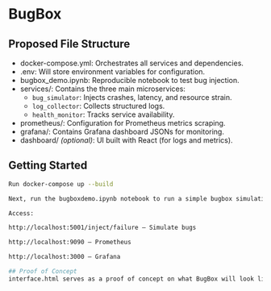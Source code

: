 # BugBox

## Proposed File  Structure

- docker-compose.yml: Orchestrates all services and dependencies.
- .env: Will store environment variables for configuration.
- bugbox_demo.ipynb: Reproducible notebook to test bug injection.
- services/: Contains the three main microservices:
  - `bug_simulator`: Injects crashes, latency, and resource strain.
  - `log_collector`: Collects structured logs.
  - `health_monitor`: Tracks service availability.
- prometheus/: Configuration for Prometheus metrics scraping.
- grafana/: Contains Grafana dashboard JSONs for monitoring.
- dashboard/ *(optional)*: UI built with React (for logs and metrics).

## Getting Started

```bash
Run docker-compose up --build

Next, run the bugboxdemo.ipynb notebook to run a simple bugbox simulation.

Access:

http://localhost:5001/inject/failure – Simulate bugs

http://localhost:9090 – Prometheus

http://localhost:3000 – Grafana

## Proof of Concept
interface.html serves as a proof of concept on what BugBox will look like and how it can serve coders.